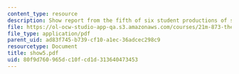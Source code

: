 ```yaml
---
content_type: resource
description: Show report from the fifth of six student productions of subUrbia.
file: https://ol-ocw-studio-app-qa.s3.amazonaws.com/courses/21m-873-theater-arts-topics-suburbia-january-iap-2008/80f9d760965dc10fcd1d313640473453_show5.pdf
file_type: application/pdf
parent_uid: ad83f745-b739-cf10-a1ec-36adcec298c9
resourcetype: Document
title: show5.pdf
uid: 80f9d760-965d-c10f-cd1d-313640473453
---
```

